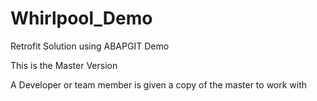 # Whirlpool_Demo
Retrofit Solution using ABAPGIT Demo

This is the Master Version 

A Developer or team member is given a copy of the master to work with
